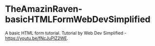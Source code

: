 # TheAmazinRaven-basicHTMLFormWebDevSimplified
A basic HTML form tutorial. 
Tutorial by Web Dev Simplified - https://youtu.be/fNcJuPIZ2WE.
